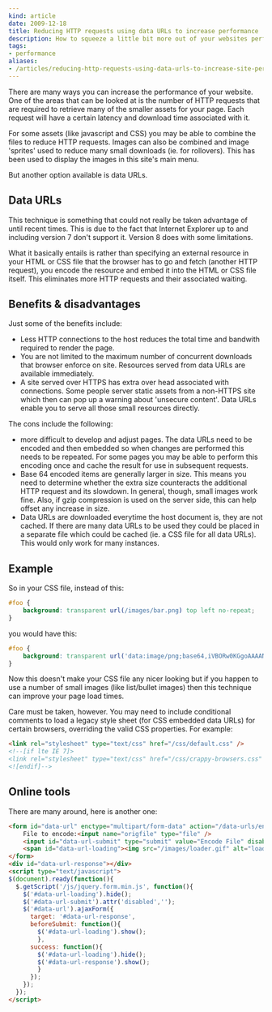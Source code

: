 ```yaml
---
kind: article
date: 2009-12-18
title: Reducing HTTP requests using data URLs to increase performance
description: How to squeeze a little bit more out of your websites performance
tags:
- performance
aliases:
- /articles/reducing-http-requests-using-data-urls-to-increase-site-performance/
---
```


There are many ways you can increase the performance of your website. One of
the areas that can be looked at is the number of HTTP requests that are
required to retrieve many of the smaller assets for your page. Each request
will have a certain latency and download time associated with it. 

For some assets (like javascript and CSS) you may be able to combine the files
to reduce HTTP requests. Images can also be combined and image 'sprites' used
to reduce many small downloads (ie. for rollovers). This has been used to
display the images in this site's main menu.

But another option available is data URLs.

## Data URLs

This technique is something that could not really be taken advantage of until
recent times. This is due to the fact that Internet Explorer up to and
including version 7 don't support it. Version 8 does with some limitations.

What it basically entails is rather than specifying an external resource in
your HTML or CSS file that the browser has to go and fetch (another HTTP
request), you encode the resource and embed it into the HTML or CSS file
itself. This eliminates more HTTP requests and their associated waiting.

## Benefits & disadvantages

Just some of the benefits include:

- Less HTTP connections to the host reduces the total time and bandwith
  required to render the page.
- You are not limited to the maximum number of concurrent downloads that
  browser enforce on site. Resources served from data URLs are available
  immediately.
- A site served over HTTPS has extra over head associated with connections.
  Some people server static assets from a non-HTTPS site which then can pop up
  a warning about 'unsecure content'. Data URLs enable you to serve all those
  small resources directly.

The cons include the following:

- more difficult to develop and adjust pages. The data URLs need to be encoded
  and then embedded so when changes are performed this needs to be repeated.
  For some pages you may be able to perform this encoding once and cache the
  result for use in subsequent requests.
- Base 64 encoded items are generally larger in size. This means you need to
  determine whether the extra size counteracts the additional HTTP request and
  its slowdown. In general, though, small images work fine. Also, if gzip
  compression is used on the server side, this can help offset any increase in
  size.
- Data URLs are downloaded everytime the host document is, they are not cached.
  If there are many data URLs to be used they could be placed in a separate
  file which could be cached (ie. a CSS file for all data URLs). This would
  only work for many instances. 

## Example

So in your CSS file, instead of this:

```css
#foo {
    background: transparent url(/images/bar.png) top left no-repeat;
}
```

you would have this:

```css
#foo {
    background: transparent url('data:image/png;base64,iVBORw0KGgoAAAANSUhEUgAAAAoAAAAKBAMAAAB/HNKOAAAAAXNSR0IArs4c6QAAAAlwSFlzAAALEwAACxMBAJqcGAAAAAd0SU1FB9kMEgYuCMdUaP4AAAAZdEVYd') top left no-repeat;
}
```

Now this doesn't make your CSS file any nicer looking but if you happen to use
a number of small images (like list/bullet images) then this technique can
improve your page load times.

Care must be taken, however. You may need to include conditional comments to
load a legacy style sheet (for CSS embedded data URLs) for certain browsers,
overriding the valid CSS properties. For example:

```html
<link rel="stylesheet" type="text/css" href="/css/default.css" />
<!--[if lte IE 7]>
<link rel="stylesheet" type="text/css" href="/css/crappy-browsers.css" />
<![endif]-->
```

## Online tools

There are many around, here is another one:

```html
<form id="data-url" enctype="multipart/form-data" action="/data-urls/encode/" method="post">
    File to encode:<input name="origfile" type="file" />
    <input id="data-url-submit" type="submit" value="Encode File" disabled="disabled" />
    <span id="data-url-loading"><img src="/images/loader.gif" alt="loading" /></span>
</form>
<div id="data-url-response"></div>
<script type="text/javascript">
$(document).ready(function(){
  $.getScript('/js/jquery.form.min.js', function(){
    $('#data-url-loading').hide();
    $('#data-url-submit').attr('disabled','');
    $('#data-url').ajaxForm({
      target: '#data-url-response',
      beforeSubmit: function(){
        $('#data-url-loading').show();
        },
      success: function(){
        $('#data-url-loading').hide();
        $('#data-url-response').show();
        }
      });
    });
  });
</script>
```
